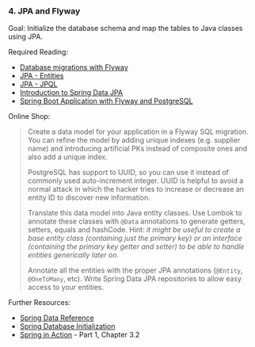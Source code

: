### 4. JPA and Flyway

Goal: Initialize the database schema and map the tables to Java classes using JPA.

Required Reading:

- [Database migrations with Flyway](https://www.baeldung.com/database-migrations-with-flyway)
- [JPA - Entities](https://docs.oracle.com/javaee/5/tutorial/doc/bnbqa.html)
- [JPA - JPQL](https://www.tutorialspoint.com/jpa/jpa_jpql.htm)
- [Introduction to Spring Data JPA](https://www.baeldung.com/the-persistence-layer-with-spring-data-jpa)
- [Spring Boot Application with Flyway and PostgreSQL](https://dzone.com/articles/build-a-spring-boot-app-with-flyway-and-postgres)

Online Shop:

> Create a data model for your application in a Flyway SQL migration. You can refine the model by adding unique indexes (e.g. supplier name) and introducing artificial PKs instead of composite ones and also add a unique index.
>
> PostgreSQL has support to UUID, so you can use it instead of commonly used auto-increment integer. UUID is helpful to avoid a normal attack in which the hacker tries to increase or decrease an entity ID to discover new information. 
> 
> Translate this data model into Java entity classes. Use Lombok to annotate these classes with `@Data` annotations to generate getters, setters, equals and hashCode. Hint: *it might be useful to create a base entity class (containing just the primary key) or an interface (containing the primary key getter and setter) to be able to handle entities generically later on.*
>
> Annotate all the entities with the proper JPA annotations (`@Entity`, `@OneToMany`, etc). Write Spring Data JPA repositories to allow easy access to your entities.

Further Resources:
- [Spring Data Reference](https://docs.spring.io/spring-data/jpa/docs/2.1.6.RELEASE/reference/html/)
- [Spring Database Initialization](https://docs.spring.io/spring-boot/docs/2.1.4.RELEASE/reference/html/howto-database-initialization.html#howto-execute-flyway-database-migrations-on-startup)
- [Spring in Action](https://1drv.ms/b/s!AiBPL7npTofshY5PJim4M5RiiOyu7w) - Part 1, Chapter 3.2
